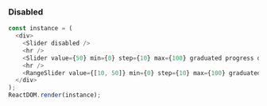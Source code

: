 ### Disabled

<!--start-code-->

```js
const instance = (
  <div>
    <Slider disabled />
    <hr />
    <Slider value={50} min={0} step={10} max={100} graduated progress disabled />
    <hr />
    <RangeSlider value={[10, 50]} min={0} step={10} max={100} graduated progress disabled />
  </div>
);
ReactDOM.render(instance);
```

<!--end-code-->
